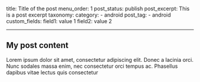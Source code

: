 title: Title of the post
menu_order: 1
post_status: publish
post_excerpt: This is a post excerpt
taxonomy:
    category:
        - android
    post_tag:
        - android
custom_fields:
    field1: value 1
    field2: value 2

---

## My post content

Lorem ipsum dolor sit amet, consectetur adipiscing elit. Donec a lacinia orci. Nunc sodales massa enim, nec consectetur orci tempus ac. Phasellus dapibus vitae lectus quis consectetur
